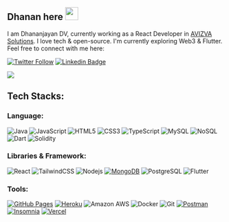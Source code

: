 ## Dhanan here <img src="https://raw.githubusercontent.com/aemmadi/aemmadi/master/wave.gif" width="30px">

I am Dhananjayan DV, currently working as a React Developer in [AVIZVA Solutions](https://www.avizva.com/). I love tech & open-source. I'm currently exploring Web3 & Flutter. Feel free to connect with me here:

[![Twitter Follow](https://img.shields.io/twitter/follow/dhananstonks?style=social)](https://twitter.com/dhananstonks)
[![Linkedin Badge](https://img.shields.io/badge/-dhananjayandayalan-blue?style=flat-square&logo=Linkedin&logoColor=white&link=https://www.linkedin.com/in/dhananjayandayalan/)](https://www.linkedin.com/in/dhananjayandayalan/)

<img src="https://activity-graph.herokuapp.com/graph?username=dhananjayandayalan&bg_color=0f2d3d&color=1cadfb&line=1cadfb&point=1cadfb&area=true&hide_border=true">

## Tech Stacks:

### Language:
![Java](https://img.shields.io/badge/-java-E34A86?style=flat-square&logo=java)
![JavaScript](https://img.shields.io/badge/-JavaScript-black?style=flat-square&logo=javascript)
![HTML5](https://img.shields.io/badge/-HTML5-E34F26?style=flat-square&logo=html5&logoColor=white)
![CSS3](https://img.shields.io/badge/-CSS3-1572B6?style=flat-square&logo=css3)
![TypeScript](https://img.shields.io/badge/-TypeScript-ffffff?style=flat-square&logo=typescript)
![MySQL](https://img.shields.io/badge/-SQL-black?style=flat-square&logo=mysql)
![NoSQL](https://img.shields.io/badge/-NoSQL-green?style=flat-square&logo=mongodb)
![Dart](https://img.shields.io/badge/-Dart-blue?style=flat-square&logo=dart)
![Solidity](https://img.shields.io/badge/-Solidity-gray?style=flat-square&logo=solidity)
### Libraries & Framework:

![React](https://img.shields.io/badge/-React-black?style=flat-square&logo=react)
![TailwindCSS](https://img.shields.io/badge/-TailwindCSS-707070?style=flat-square&logo=tailwindcss)
![Nodejs](https://img.shields.io/badge/-Nodejs-black?style=flat-square&logo=Node.js)
<a href="#"><img alt="MongoDB" src ="https://img.shields.io/badge/MongoDB-%234ea94b.svg?logo=mongodb&logoColor=white"></a>
![PostgreSQL](https://img.shields.io/badge/-PostgreSQL-white?style=flat-square&logo=postgresql)
![Flutter](https://img.shields.io/badge/-Flutter-blue?style=flat-square&logo=flutter)

### Tools:

<a href="#"><img alt="GitHub Pages" src="https://img.shields.io/badge/GitHub%20Pages-%23327FC7.svg?logo=github&logoColor=white"></a>
<a href="#"><img alt="Heroku" src="https://img.shields.io/badge/Heroku%20-%23430098.svg?logo=heroku&logoColor=white"></a>
![Amazon AWS](https://img.shields.io/badge/Amazon%20AWS-232F3E?style=flat-square&logo=amazon-aws)
![Docker](https://img.shields.io/badge/-Docker-lightblue?style=flat-square&logo=docker)
![Git](https://img.shields.io/badge/-Git-black?style=flat-square&logo=git)
<a href="#"><img alt="Postman" src="https://img.shields.io/badge/Postman-FF6C37?logo=postman&logoColor=white"></a>
<a href="#"><img alt="Insomnia" src="https://img.shields.io/badge/Insomnia-purple?logo=insomnia&logoColor=white"></a>
<a href="#"><img alt="Vercel" src="https://img.shields.io/badge/Vercel%20-%23000000.svg?logo=vercel&logoColor=white"></a>
